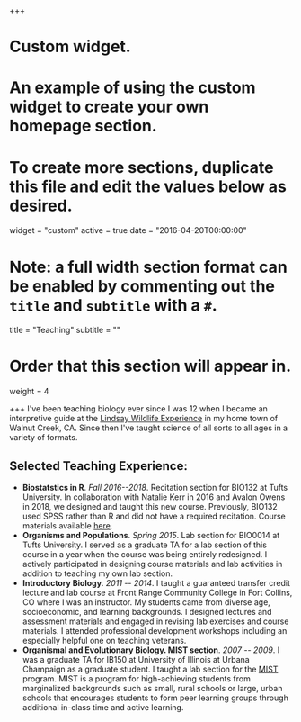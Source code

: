 +++
# Custom widget.
# An example of using the custom widget to create your own homepage section.
# To create more sections, duplicate this file and edit the values below as desired.
widget = "custom"
active = true
date = "2016-04-20T00:00:00"

# Note: a full width section format can be enabled by commenting out the `title` and `subtitle` with a `#`.
title = "Teaching"
subtitle = ""

# Order that this section will appear in.
weight = 4

+++
I've been teaching biology ever since I was 12 when I became an interpretive guide at the [Lindsay Wildlife Experience](https://lindsaywildlife.org/) in my home town of Walnut Creek, CA.  Since then I've taught science of all sorts to all ages in a variety of formats.

## Selected Teaching Experience:

 - **Biostatstics in R**. *Fall 2016--2018*. Recitation section for BIO132 at Tufts University. In collaboration with Natalie Kerr in 2016 and Avalon Owens in 2018, we designed and taught this new course.  Previously, BIO132 used SPSS rather than R and did not have a required recitation. Course materials available [here](https://github.com/Aariq/biotstatistics-recitation-2018).
 - **Organisms and Populations**. *Spring 2015*. Lab section for BIO0014 at Tufts University.  I served as a graduate TA for a lab section of this course in a year when the course was being entirely redesigned.  I actively participated in designing course materials and lab activities in addition to teaching my own lab section.
 - **Introductory Biology**.  *2011 -- 2014*. I taught a guaranteed transfer credit lecture and lab course at Front Range Community College in Fort Collins, CO where I was an instructor.  My students came from diverse age, socioeconomic, and learning backgrounds.  I designed lectures and assessment materials and engaged in revising lab exercises and course materials. I attended professional development workshops including an especially helpful one on teaching veterans.
 - **Organismal and Evolutionary Biology. MIST section**. *2007 -- 2009*. I was a graduate TA for IB150 at University of Illinois at Urbana Champaign as a graduate student. I taught a lab section for the [MIST](http://merit.illinois.edu/index.html) program. MIST is a program for high-achieving students from marginalized backgrounds such as small, rural schools or large, urban schools that encourages students to form peer learning groups through additional in-class time and active learning.